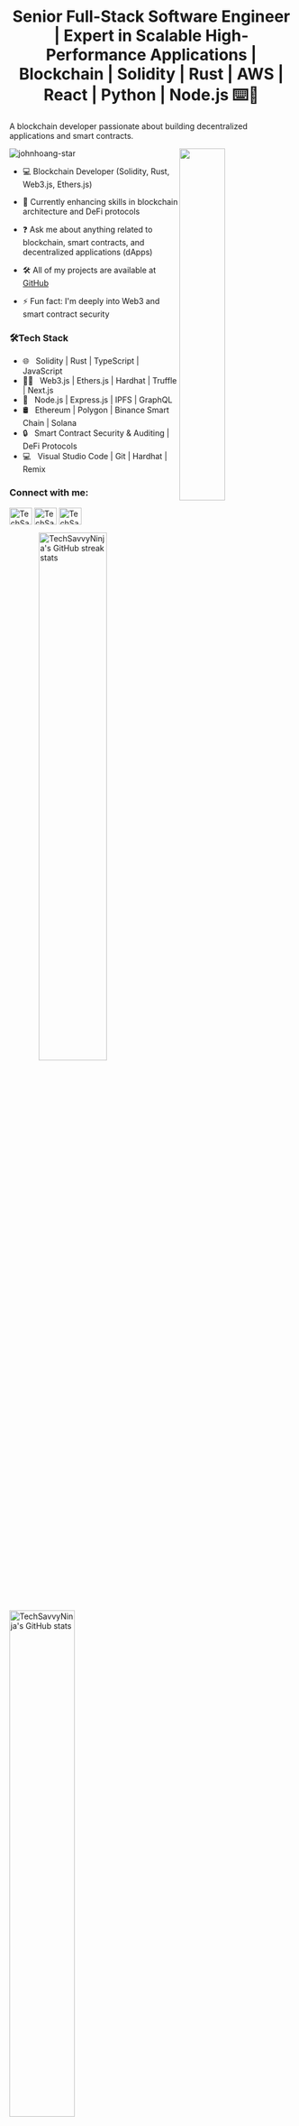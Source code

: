 <h1 align="center">Senior Full-Stack Software Engineer | Expert in Scalable High-Performance Applications | Blockchain | Solidity | Rust | AWS | React | Python | Node.js ⌨️🚀</h1>

<p>A blockchain developer passionate about building decentralized applications and smart contracts.</p>
<img src="https://komarev.com/ghpvc/?username=johnhoang-star&label=Profile%20views&color=0e75b6&style=flat" alt="johnhoang-star" />

<img align="right" height="auto" width="40%" src="https://github.com/johnhoang-star/johnhoang-star/blob/main/images/coding.gif" />

- 💻 Blockchain Developer (Solidity, Rust, Web3.js, Ethers.js)

- 🏫 Currently enhancing skills in blockchain architecture and DeFi protocols

- ❓ Ask me about anything related to blockchain, smart contracts, and decentralized applications (dApps)

- 🛠 All of my projects are available at [GitHub](https://github.com/TechSavvyNinja/)

- ⚡ Fun fact: I'm deeply into Web3 and smart contract security

<h3>🛠Tech Stack</h3>

- 🌐 &nbsp; Solidity | Rust | TypeScript | JavaScript
- 👨‍💻 &nbsp; Web3.js | Ethers.js | Hardhat | Truffle | Next.js
- 🔧 &nbsp; Node.js | Express.js | IPFS | GraphQL
- 🛢 &nbsp; Ethereum | Polygon | Binance Smart Chain | Solana
- 🔒 &nbsp; Smart Contract Security & Auditing | DeFi Protocols
- 💻 &nbsp; Visual Studio Code | Git | Hardhat | Remix

<h3>Connect with me:</h3>
<p>
  <a href="https://www.linkedin.com/in/john-hoang-9a301193/" target="blank"><img align="center" src="https://raw.githubusercontent.com/rahuldkjain/github-profile-readme-generator/master/src/images/icons/Social/linked-in-alt.svg" alt="TechSavvyNinja" height="30" width="40" /></a>
  <a href="https://t.me/GalaxyOwner_Crypto" target="blank"><img align="center" src="https://upload.wikimedia.org/wikipedia/commons/8/82/Telegram_logo.svg" alt="TechSavvyNinja" height="30" width="40" /></a>
  <a href="https://wa.me/19145014954" target="blank"><img align="center" src="https://upload.wikimedia.org/wikipedia/commons/6/6b/WhatsApp.svg" alt="TechSavvyNinja" height="30" width="40" /></a>
</p>

<img align="right" width="49%" height="auto" src="https://github-readme-streak-stats.herokuapp.com/?user=TechSavvyNinja&theme=default" alt="TechSavvyNinja's GitHub streak stats" />
<img width="48%" height="auto" src="https://github-readme-streak-stats.herokuapp.com?user=TechSavvyNinja&theme=dark" alt="TechSavvyNinja's GitHub stats" />
